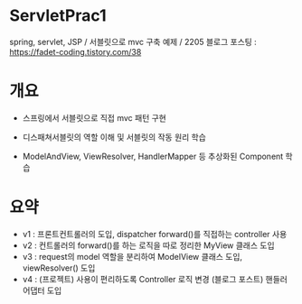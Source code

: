 # ServletPrac1
 spring, servlet, JSP / 서블릿으로 mvc 구축 예제 / 2205
 블로그 포스팅 : https://fadet-coding.tistory.com/38
 
# 개요
- 스프링에서 서블릿으로 직접 mvc 패턴 구현

- 디스패쳐서블릿의 역할 이해 및 서블릿의 작동 원리 학습

- ModelAndView, ViewResolver, HandlerMapper 등 추상화된 Component 학습

# 요약

- v1 : 프론트컨트롤러의 도입, dispatcher forward()를 직접하는 controller 사용
- v2 : 컨트롤러의 forward()를 하는 로직을 따로 정리한 MyView 클래스 도입
- v3 : request의 model 역할을 분리하여 ModelView 클래스 도입, viewResolver() 도입
- v4 : (프로젝트) 사용이 편리하도록 Controller 로직 변경
       (블로그 포스트) 핸들러 어댑터 도입
